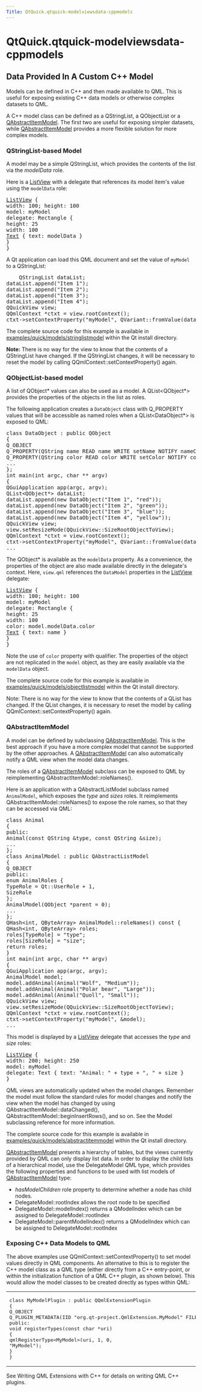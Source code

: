 ```yaml
---
Title: QtQuick.qtquick-modelviewsdata-cppmodels
---
```


# QtQuick.qtquick-modelviewsdata-cppmodels

<span class="subtitle"></span>
<!-- $$$qtquick-modelviewsdata-cppmodels.html-description -->
<h2 id="data-provided-in-a-custom-c-model">Data Provided In A Custom C++ Model</h2>
<p>Models can be defined in C++ and then made available to QML. This is useful for exposing existing C++ data models or otherwise complex datasets to QML.</p>
<p>A C++ model class can be defined as a QStringList, a QObjectList or a <a href="#qabstractitemmodel">QAbstractItemModel</a>. The first two are useful for exposing simpler datasets, while <a href="#qabstractitemmodel">QAbstractItemModel</a> provides a more flexible solution for more complex models.</p>
<h3 >QStringList-based Model</h3>
<p>A model may be a simple QStringList, which provides the contents of the list via the <i>modelData</i> role.</p>
<p>Here is a <a href="QtQuick.ListView.md">ListView</a> with a delegate that references its model item's value using the <code>modelData</code> role:</p>
<pre class="qml"><span class="type"><a href="QtQuick.ListView.md">ListView</a></span> {
<span class="name">width</span>: <span class="number">100</span>; <span class="name">height</span>: <span class="number">100</span>
<span class="name">model</span>: <span class="name">myModel</span>
<span class="name">delegate</span>: <span class="name">Rectangle</span> {
<span class="name">height</span>: <span class="number">25</span>
<span class="name">width</span>: <span class="number">100</span>
<span class="type"><a href="QtQuick.Text.md">Text</a></span> { <span class="name">text</span>: <span class="name">modelData</span> }
}
}</pre>
<p>A Qt application can load this QML document and set the value of <code>myModel</code> to a QStringList:</p>
<pre class="cpp">    <span class="type">QStringList</span> dataList;
dataList<span class="operator">.</span>append(<span class="string">&quot;Item 1&quot;</span>);
dataList<span class="operator">.</span>append(<span class="string">&quot;Item 2&quot;</span>);
dataList<span class="operator">.</span>append(<span class="string">&quot;Item 3&quot;</span>);
dataList<span class="operator">.</span>append(<span class="string">&quot;Item 4&quot;</span>);
<span class="type">QQuickView</span> view;
<span class="type">QQmlContext</span> <span class="operator">*</span>ctxt <span class="operator">=</span> view<span class="operator">.</span>rootContext();
ctxt<span class="operator">-</span><span class="operator">&gt;</span>setContextProperty(<span class="string">&quot;myModel&quot;</span><span class="operator">,</span> <span class="type">QVariant</span><span class="operator">::</span>fromValue(dataList));</pre>
<p>The complete source code for this example is available in <a href="QtQuick.qtquick-models-stringlistmodel-example.md">examples/quick/models/stringlistmodel</a> within the Qt install directory.</p>
<p><b>Note:</b> There is no way for the view to know that the contents of a QStringList have changed. If the QStringList changes, it will be necessary to reset the model by calling QQmlContext::setContextProperty() again.</p>
<h3 >QObjectList-based model</h3>
<p>A list of QObject* values can also be used as a model. A QList&lt;QObject*&gt; provides the properties of the objects in the list as roles.</p>
<p>The following application creates a <code>DataObject</code> class with Q_PROPERTY values that will be accessible as named roles when a QList&lt;DataObject*&gt; is exposed to QML:</p>
<pre class="cpp"><span class="keyword">class</span> DataObject : <span class="keyword">public</span> <span class="type">QObject</span>
{
Q_OBJECT
Q_PROPERTY(<span class="type">QString</span> name READ name WRITE setName NOTIFY nameChanged)
Q_PROPERTY(<span class="type">QString</span> color READ color WRITE setColor NOTIFY colorChanged)
...
};
<span class="type">int</span> main(<span class="type">int</span> argc<span class="operator">,</span> <span class="type">char</span> <span class="operator">*</span><span class="operator">*</span> argv)
{
<span class="type">QGuiApplication</span> app(argc<span class="operator">,</span> argv);
<span class="type">QList</span><span class="operator">&lt;</span><span class="type">QObject</span><span class="operator">*</span><span class="operator">&gt;</span> dataList;
dataList<span class="operator">.</span>append(<span class="keyword">new</span> DataObject(<span class="string">&quot;Item 1&quot;</span><span class="operator">,</span> <span class="string">&quot;red&quot;</span>));
dataList<span class="operator">.</span>append(<span class="keyword">new</span> DataObject(<span class="string">&quot;Item 2&quot;</span><span class="operator">,</span> <span class="string">&quot;green&quot;</span>));
dataList<span class="operator">.</span>append(<span class="keyword">new</span> DataObject(<span class="string">&quot;Item 3&quot;</span><span class="operator">,</span> <span class="string">&quot;blue&quot;</span>));
dataList<span class="operator">.</span>append(<span class="keyword">new</span> DataObject(<span class="string">&quot;Item 4&quot;</span><span class="operator">,</span> <span class="string">&quot;yellow&quot;</span>));
<span class="type">QQuickView</span> view;
view<span class="operator">.</span>setResizeMode(<span class="type">QQuickView</span><span class="operator">::</span>SizeRootObjectToView);
<span class="type">QQmlContext</span> <span class="operator">*</span>ctxt <span class="operator">=</span> view<span class="operator">.</span>rootContext();
ctxt<span class="operator">-</span><span class="operator">&gt;</span>setContextProperty(<span class="string">&quot;myModel&quot;</span><span class="operator">,</span> <span class="type">QVariant</span><span class="operator">::</span>fromValue(dataList));
...</pre>
<p>The QObject* is available as the <code>modelData</code> property. As a convenience, the properties of the object are also made available directly in the delegate's context. Here, <code>view.qml</code> references the <code>DataModel</code> properties in the <a href="QtQuick.ListView.md">ListView</a> delegate:</p>
<pre class="qml"><span class="type"><a href="QtQuick.ListView.md">ListView</a></span> {
<span class="name">width</span>: <span class="number">100</span>; <span class="name">height</span>: <span class="number">100</span>
<span class="name">model</span>: <span class="name">myModel</span>
<span class="name">delegate</span>: <span class="name">Rectangle</span> {
<span class="name">height</span>: <span class="number">25</span>
<span class="name">width</span>: <span class="number">100</span>
<span class="name">color</span>: <span class="name">model</span>.<span class="name">modelData</span>.<span class="name">color</span>
<span class="type"><a href="QtQuick.Text.md">Text</a></span> { <span class="name">text</span>: <span class="name">name</span> }
}
}</pre>
<p>Note the use of <code>color</code> property with qualifier. The properties of the object are not replicated in the <code>model</code> object, as they are easily available via the <code>modelData</code> object.</p>
<p>The complete source code for this example is available in <a href="QtQuick.qtquick-models-objectlistmodel-example.md">examples/quick/models/objectlistmodel</a> within the Qt install directory.</p>
<p>Note: There is no way for the view to know that the contents of a QList has changed. If the QList changes, it is necessary to reset the model by calling QQmlContext::setContextProperty() again.</p>
<h3 >QAbstractItemModel</h3>
<p>A model can be defined by subclassing <a href="#qabstractitemmodel">QAbstractItemModel</a>. This is the best approach if you have a more complex model that cannot be supported by the other approaches. A <a href="#qabstractitemmodel">QAbstractItemModel</a> can also automatically notify a QML view when the model data changes.</p>
<p>The roles of a <a href="#qabstractitemmodel">QAbstractItemModel</a> subclass can be exposed to QML by reimplementing QAbstractItemModel::roleNames().</p>
<p>Here is an application with a QAbstractListModel subclass named <code>AnimalModel</code>, which exposes the <i>type</i> and <i>sizes</i> roles. It reimplements QAbstractItemModel::roleNames() to expose the role names, so that they can be accessed via QML:</p>
<pre class="cpp"><span class="keyword">class</span> Animal
{
<span class="keyword">public</span>:
Animal(<span class="keyword">const</span> <span class="type">QString</span> <span class="operator">&amp;</span>type<span class="operator">,</span> <span class="keyword">const</span> <span class="type">QString</span> <span class="operator">&amp;</span>size);
...
};
<span class="keyword">class</span> AnimalModel : <span class="keyword">public</span> <span class="type">QAbstractListModel</span>
{
Q_OBJECT
<span class="keyword">public</span>:
<span class="keyword">enum</span> AnimalRoles {
TypeRole <span class="operator">=</span> <span class="type">Qt</span><span class="operator">::</span>UserRole <span class="operator">+</span> <span class="number">1</span><span class="operator">,</span>
SizeRole
};
AnimalModel(<span class="type">QObject</span> <span class="operator">*</span>parent <span class="operator">=</span> <span class="number">0</span>);
...
};
<span class="type">QHash</span><span class="operator">&lt;</span><span class="type">int</span><span class="operator">,</span> <span class="type">QByteArray</span><span class="operator">&gt;</span> AnimalModel<span class="operator">::</span>roleNames() <span class="keyword">const</span> {
<span class="type">QHash</span><span class="operator">&lt;</span><span class="type">int</span><span class="operator">,</span> <span class="type">QByteArray</span><span class="operator">&gt;</span> roles;
roles<span class="operator">[</span>TypeRole<span class="operator">]</span> <span class="operator">=</span> <span class="string">&quot;type&quot;</span>;
roles<span class="operator">[</span>SizeRole<span class="operator">]</span> <span class="operator">=</span> <span class="string">&quot;size&quot;</span>;
<span class="keyword">return</span> roles;
}
<span class="type">int</span> main(<span class="type">int</span> argc<span class="operator">,</span> <span class="type">char</span> <span class="operator">*</span><span class="operator">*</span> argv)
{
<span class="type">QGuiApplication</span> app(argc<span class="operator">,</span> argv);
AnimalModel model;
model<span class="operator">.</span>addAnimal(Animal(<span class="string">&quot;Wolf&quot;</span><span class="operator">,</span> <span class="string">&quot;Medium&quot;</span>));
model<span class="operator">.</span>addAnimal(Animal(<span class="string">&quot;Polar bear&quot;</span><span class="operator">,</span> <span class="string">&quot;Large&quot;</span>));
model<span class="operator">.</span>addAnimal(Animal(<span class="string">&quot;Quoll&quot;</span><span class="operator">,</span> <span class="string">&quot;Small&quot;</span>));
<span class="type">QQuickView</span> view;
view<span class="operator">.</span>setResizeMode(<span class="type">QQuickView</span><span class="operator">::</span>SizeRootObjectToView);
<span class="type">QQmlContext</span> <span class="operator">*</span>ctxt <span class="operator">=</span> view<span class="operator">.</span>rootContext();
ctxt<span class="operator">-</span><span class="operator">&gt;</span>setContextProperty(<span class="string">&quot;myModel&quot;</span><span class="operator">,</span> <span class="operator">&amp;</span>model);
...</pre>
<p>This model is displayed by a <a href="QtQuick.ListView.md">ListView</a> delegate that accesses the <i>type</i> and <i>size</i> roles:</p>
<pre class="qml"><span class="type"><a href="QtQuick.ListView.md">ListView</a></span> {
<span class="name">width</span>: <span class="number">200</span>; <span class="name">height</span>: <span class="number">250</span>
<span class="name">model</span>: <span class="name">myModel</span>
<span class="name">delegate</span>: <span class="name">Text</span> { <span class="name">text</span>: <span class="string">&quot;Animal: &quot;</span> <span class="operator">+</span> <span class="name">type</span> <span class="operator">+</span> <span class="string">&quot;, &quot;</span> <span class="operator">+</span> <span class="name">size</span> }
}</pre>
<p>QML views are automatically updated when the model changes. Remember the model must follow the standard rules for model changes and notify the view when the model has changed by using QAbstractItemModel::dataChanged(), QAbstractItemModel::beginInsertRows(), and so on. See the Model subclassing reference for more information.</p>
<p>The complete source code for this example is available in <a href="QtQuick.qtquick-models-abstractitemmodel-example.md">examples/quick/models/abstractitemmodel</a> within the Qt install directory.</p>
<p><a href="#qabstractitemmodel">QAbstractItemModel</a> presents a hierarchy of tables, but the views currently provided by QML can only display list data. In order to display the child lists of a hierarchical model, use the DelegateModel QML type, which provides the following properties and functions to be used with list models of <a href="#qabstractitemmodel">QAbstractItemModel</a> type:</p>
<ul>
<li><i>hasModelChildren</i> role property to determine whether a node has child nodes.</li>
<li>DelegateModel::rootIndex allows the root node to be specified</li>
<li>DelegateModel::modelIndex() returns a QModelIndex which can be assigned to DelegateModel::rootIndex</li>
<li>DelegateModel::parentModelIndex() returns a QModelIndex which can be assigned to DelegateModel::rootIndex</li>
</ul>
<h3 >Exposing C++ Data Models to QML</h3>
<p>The above examples use QQmlContext::setContextProperty() to set model values directly in QML components. An alternative to this is to register the C++ model class as a QML type (either directly from a C++ entry-point, or within the initialization function of a QML C++ plugin, as shown below). This would allow the model classes to be created directly as types within QML:</p>
<table class="generic">
<tr valign="top"><td ><pre class="cpp"><span class="keyword">class</span> MyModelPlugin : <span class="keyword">public</span> <span class="type">QQmlExtensionPlugin</span>
{
Q_OBJECT
Q_PLUGIN_METADATA(IID <span class="string">&quot;org.qt-project.QmlExtension.MyModel&quot;</span> FILE <span class="string">&quot;mymodel.json&quot;</span>)
<span class="keyword">public</span>:
<span class="type">void</span> registerTypes(<span class="keyword">const</span> <span class="type">char</span> <span class="operator">*</span>uri)
{
qmlRegisterType<span class="operator">&lt;</span>MyModel<span class="operator">&gt;</span>(uri<span class="operator">,</span> <span class="number">1</span><span class="operator">,</span> <span class="number">0</span><span class="operator">,</span>
<span class="string">&quot;MyModel&quot;</span>);
}
}</pre>
</td><td ><pre class="qml"><span class="type">MyModel</span> {
<span class="name">id</span>: <span class="name">myModel</span>
<span class="type">ListElement</span> { <span class="name">someProperty</span>: <span class="string">&quot;some value&quot;</span> }
}</pre>
<pre class="qml"><span class="type"><a href="QtQuick.ListView.md">ListView</a></span> {
<span class="name">width</span>: <span class="number">200</span>; <span class="name">height</span>: <span class="number">250</span>
<span class="name">model</span>: <span class="name">myModel</span>
<span class="name">delegate</span>: <span class="name">Text</span> { <span class="name">text</span>: <span class="name">someProperty</span> }
}</pre>
</td></tr>
</table>
<p>See Writing QML Extensions with C++ for details on writing QML C++ plugins.</p>
<!-- @@@qtquick-modelviewsdata-cppmodels.html -->
